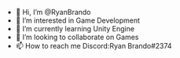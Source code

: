 - 👋 Hi, I’m @RyanBrando
- 👀 I’m interested in Game Development
- 🌱 I’m currently learning Unity Engine
- 💞️ I’m looking to collaborate on Games
- 📫 How to reach me Discord:Ryan Brando#2374

<!---
RyanBrando/RyanBrando is a ✨ special ✨ repository because its `README.md` (this file) appears on your GitHub profile.
You can click the Preview link to take a look at your changes.
--->
